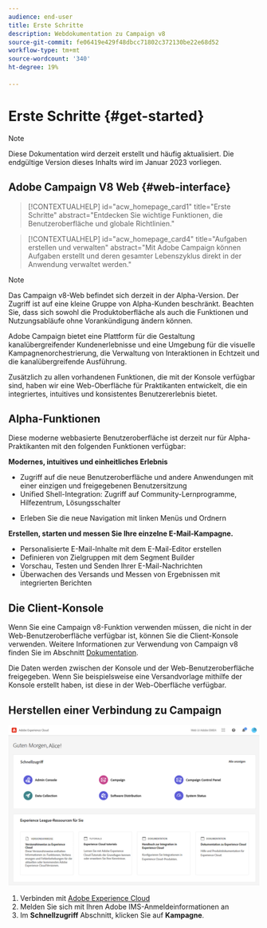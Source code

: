 ```yaml
---
audience: end-user
title: Erste Schritte
description: Webdokumentation zu Campaign v8
source-git-commit: fe06419e429f48dbcc71802c372130be22e68d52
workflow-type: tm+mt
source-wordcount: '340'
ht-degree: 19%

---
```


# Erste Schritte {#get-started}

>[!NOTE]
>
>Diese Dokumentation wird derzeit erstellt und häufig aktualisiert. Die endgültige Version dieses Inhalts wird im Januar 2023 vorliegen.

## Adobe Campaign V8 Web {#web-interface}

<!--
V8 web overview
context, scope (targets cross-channel practitioners), limitations
only existing customers
-->
>[!CONTEXTUALHELP]
>id="acw_homepage_card1"
>title="Erste Schritte"
>abstract="Entdecken Sie wichtige Funktionen, die Benutzeroberfläche und globale Richtlinien."

>[!CONTEXTUALHELP]
>id="acw_homepage_card4"
>title="Aufgaben erstellen und verwalten"
>abstract="Mit Adobe Campaign können Aufgaben erstellt und deren gesamter Lebenszyklus direkt in der Anwendung verwaltet werden."

>[!NOTE]
>
>Das Campaign v8-Web befindet sich derzeit in der Alpha-Version. Der Zugriff ist auf eine kleine Gruppe von Alpha-Kunden beschränkt. Beachten Sie, dass sich sowohl die Produktoberfläche als auch die Funktionen und Nutzungsabläufe ohne Vorankündigung ändern können.

Adobe Campaign bietet eine Plattform für die Gestaltung kanalübergreifender Kundenerlebnisse und eine Umgebung für die visuelle Kampagnenorchestrierung, die Verwaltung von Interaktionen in Echtzeit und die kanalübergreifende Ausführung.

Zusätzlich zu allen vorhandenen Funktionen, die mit der Konsole verfügbar sind, haben wir eine Web-Oberfläche für Praktikanten entwickelt, die ein integriertes, intuitives und konsistentes Benutzererlebnis bietet.

## Alpha-Funktionen

Diese moderne webbasierte Benutzeroberfläche ist derzeit nur für Alpha-Praktikanten mit den folgenden Funktionen verfügbar:

**Modernes, intuitives und einheitliches Erlebnis**

* Zugriff auf die neue Benutzeroberfläche und andere Anwendungen mit einer einzigen und freigegebenen Benutzersitzung
* Unified Shell-Integration: Zugriff auf Community-Lernprogramme, Hilfezentrum, Lösungsschalter
<!--
No search and pulse notifications in Alpha
-->
* Erleben Sie die neue Navigation mit linken Menüs und Ordnern

**Erstellen, starten und messen Sie Ihre einzelne E-Mail-Kampagne.**

* Personalisierte E-Mail-Inhalte mit dem E-Mail-Editor erstellen
* Definieren von Zielgruppen mit dem Segment Builder
* Vorschau, Testen und Senden Ihrer E-Mail-Nachrichten
* Überwachen des Versands und Messen von Ergebnissen mit integrierten Berichten

<!--
add info somewhere to remind users that
* they still have access to their console (+ link to v8 console doc)
* they keep their existing data (example: will be able to use their existing delivery templates to create deliveries)
-->

## Die Client-Konsole

Wenn Sie eine Campaign v8-Funktion verwenden müssen, die nicht in der Web-Benutzeroberfläche verfügbar ist, können Sie die Client-Konsole verwenden. Weitere Informationen zur Verwendung von Campaign v8 finden Sie im Abschnitt [Dokumentation](https://experienceleague.adobe.com/docs/campaign/campaign-v8/campaign-home.html?lang=en).

Die Daten werden zwischen der Konsole und der Web-Benutzeroberfläche freigegeben. Wenn Sie beispielsweise eine Versandvorlage mithilfe der Konsole erstellt haben, ist diese in der Web-Oberfläche verfügbar.

## Herstellen einer Verbindung zu Campaign

![](assets/connect.png)

1. Verbinden mit [Adobe Experience Cloud](http://experience.adobe.com)
1. Melden Sie sich mit Ihren Adobe IMS-Anmeldeinformationen an
1. Im **Schnellzugriff** Abschnitt, klicken Sie auf **Kampagne**.

<!--
-> experience cloud home: "Campaign" -> home campaign v8
-> or Campaign v8 web if direct URL
-->